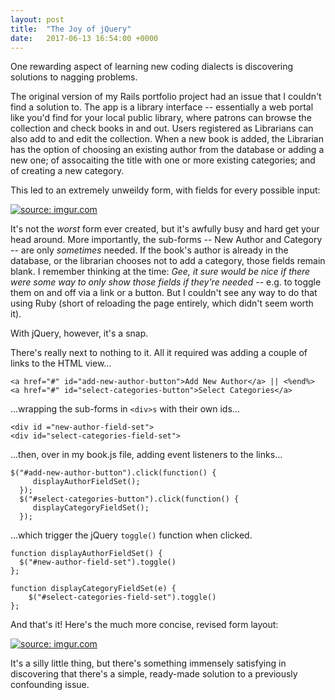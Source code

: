 ```yaml
---
layout: post
title:  "The Joy of jQuery"
date:   2017-06-13 16:54:00 +0000
---
```



One rewarding aspect of learning new coding dialects is discovering solutions to nagging problems. 

The original version of my Rails portfolio project had an issue that I couldn't find a solution to. The app is a library interface -- essentially a web portal like you'd find for your local public library, where patrons can browse the collection and check books in and out. Users registered as Librarians can also add to and edit the collection. When a new book is added, the Librarian has the option of choosing an existing author from the database or adding a new one; of assocaiting the title with one or more existing categories; and of creating a new category. 

This led to an extremely unweildy form, with fields for every possible input: 


<a href="http://imgur.com/Of5R8hz"><img src="http://i.imgur.com/Of5R8hz.png" title="source: imgur.com" /></a>


It's not the *worst* form ever created, but it's awfully busy and hard get your head around. More importantly, the sub-forms -- New Author and Category -- are only *sometimes* needed. If the book's author is already in the database, or the librarian chooses not to add a category, those fields remain blank. I remember thinking at the time: *Gee, it sure would be nice if there were some way to only show those fields if they're needed* -- e.g. to toggle them on and off via a link or a button. But I couldn't see any way to do that using Ruby (short of reloading the page entirely, which didn't seem worth it). 

With jQuery, however, it's a snap. 

There's really next to nothing to it. All it required was adding a couple of links to the HTML view...

```
<a href="#" id="add-new-author-button">Add New Author</a> || <%end%>
<a href="#" id="select-categories-button">Select Categories</a>
```

...wrapping the sub-forms in `<div>s` with their own ids...

```
<div id ="new-author-field-set">
<div id="select-categories-field-set">

```


...then, over in my book.js file, adding event listeners to the links...

```
$("#add-new-author-button").click(function() {
     displayAuthorFieldSet();
  });
  $("#select-categories-button").click(function() {
     displayCategoryFieldSet();
  });
```

...which trigger the jQuery `toggle()` function when clicked.

```
function displayAuthorFieldSet() {
  $("#new-author-field-set").toggle()
};

function displayCategoryFieldSet(e) {
    $("#select-categories-field-set").toggle()
};
```

And that's it! Here's the much more concise, revised form layout:

<a href="http://imgur.com/KFPWjP5"><img src="http://i.imgur.com/KFPWjP5.png" title="source: imgur.com" /></a>

It's a silly little thing, but there's something immensely satisfying in discovering that there's a simple, ready-made solution to a previously confounding issue. 




